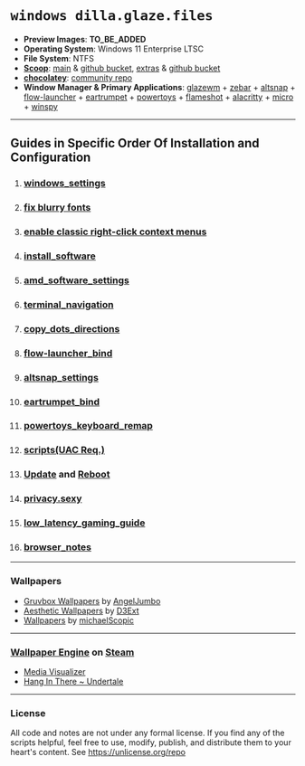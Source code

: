 # `windows dilla.glaze.files`
- **Preview Images**: **TO_BE_ADDED**
- **Operating System**: Windows 11 Enterprise LTSC
- **File System**: NTFS
- [**Scoop**](https://scoop.sh/): [main](https://scoop.sh/#/apps?q=%22https%3A%2F%2Fgithub.com%2FScoopInstaller%2FMain%22) & [github bucket](https://github.com/ScoopInstaller/Main),  [extras](https://scoop.sh/#/apps?q=%22https%3A%2F%2Fgithub.com%2FScoopInstaller%2FExtras%22) & [github bucket](https://github.com/ScoopInstaller/Extras)
- [**chocolatey**](https://chocolatey.org/): [community repo](https://community.chocolatey.org/packages)
- **Window Manager & Primary Applications**: [glazewm](https://github.com/glzr-io/glazewm) + [zebar](https://github.com/glzr-io/zebar) + [altsnap](https://github.com/RamonUnch/AltSnap) + [flow-launcher](https://github.com/Flow-Launcher/Flow.Launcher) + [eartrumpet](https://github.com/File-New-Project/EarTrumpet) + [powertoys](https://github.com/microsoft/PowerToys) + [flameshot](https://github.com/flameshot-org/flameshot) + [alacritty](https://github.com/alacritty/alacritty) + [micro](https://github.com/zyedidia/micro) + [winspy](https://github.com/strobejb/winspy)
---
## Guides in Specific Order Of Installation and Configuration
1. ### [**windows_settings**](https://github.com/dillacorn/win-glaze-dots/blob/main/windows_settings.md)
2. ### [**fix blurry fonts**](https://www.youtube.com/watch?v=YRqoVG-ApSI)
3. ### [**enable classic right-click context menus**](https://winaero.com/how-to-enable-full-context-menus-in-windows-11/#Enable_the_classic_context_menus_manually_in_Windows_11)
4. ### [**install_software**](https://github.com/dillacorn/win-glaze-dots/blob/main/install_software.md)
5. ### [**amd_software_settings**](https://github.com/dillacorn/win-glaze-dots/blob/main/amd_software_settings.md)
6. ### [**terminal_navigation**](https://github.com/dillacorn/win-glaze-dots/blob/main/terminal_navigation.md)
7. ### [**copy_dots_directions**](https://github.com/dillacorn/win-glaze-dots/blob/main/copy_dots_directions.md)
8. ### [**flow-launcher_bind**](https://github.com/dillacorn/win-glaze-dots/blob/main/flow-launcher_bind.png)
9. ### [**altsnap_settings**](https://github.com/dillacorn/win-glaze-dots/blob/main/altsnap_settings.md)
10. ### [**eartrumpet_bind**](https://github.com/dillacorn/win-glaze-dots/blob/main/eartrumpet_bind.png)
11. ### [**powertoys_keyboard_remap**](https://github.com/dillacorn/win-glaze-dots/blob/main/powertoys.md)
12. ### [**scripts(UAC Req.)**](https://github.com/dillacorn/win-glaze-dots/tree/main/scripts(UAC%20Req.))
13. ### [**Update**](https://support.microsoft.com/en-us/windows/windows-update-faq-8a903416-6f45-0718-f5c7-375e92dddeb2) and [**Reboot**](https://support.microsoft.com/en-us/windows/restart-reboot-your-pc-110262aa-fc79-1c33-7b00-c140ae3a6dac)
14. ### [**privacy.sexy**](https://github.com/dillacorn/win-glaze-dots/blob/main/privacy.sexy.md)
15. ### [**low_latency_gaming_guide**](https://github.com/dillacorn/win-glaze-dots/blob/main/low_latency_gaming_guide.md)
16. ### [**browser_notes**](https://github.com/dillacorn/win-glaze-dots/tree/main/browser_notes)
---
### Wallpapers
- [Gruvbox Wallpapers](https://github.com/AngelJumbo/gruvbox-wallpapers) by [AngelJumbo](https://github.com/AngelJumbo)
- [Aesthetic Wallpapers](https://github.com/D3Ext/aesthetic-wallpapers) by [D3Ext](https://github.com/D3Ext)
- [Wallpapers](https://github.com/michaelScopic/Wallpapers) by [michaelScopic](https://github.com/michaelScopic)
---
### [Wallpaper Engine](https://store.steampowered.com/app/431960/Wallpaper_Engine) on [Steam](https://store.steampowered.com/)
- [Media Visualizer](https://steamcommunity.com/sharedfiles/filedetails/?id=2890984249)
- [Hang In There ~ Undertale](https://steamcommunity.com/sharedfiles/filedetails/?id=919213241)
---
### License
All code and notes are not under any formal license. If you find any of the scripts helpful, feel free to use, modify, publish, and distribute them to your heart's content. See https://unlicense.org/repo
